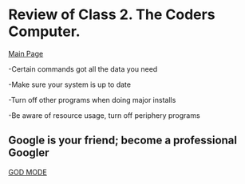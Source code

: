 # Review of Class 2. The Coders Computer.

[Main Page](https://averion305.github.io/reading-notes/)

-Certain commands got all the data you need

-Make sure your system is up to date

-Turn off other programs when doing major installs

-Be aware of resource usage, turn off periphery programs

## Google is your friend; become a  professional Googler

[GOD MODE](https://google.com/)
